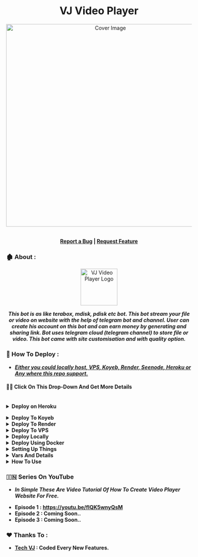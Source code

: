 <h1 align="center">VJ Video Player</h1>
<p align="center">
  <a href="https://github.com/VJBots/VJ-Video-Player">
    <img src="https://i.ibb.co/Yz4y12n/photo-2025-06-16-10-05-31-7516486294654943252.jpg" alt="Cover Image" width="550">
  </a>
</p>  
  <p align="center">
   </strong></a>
    <br><b>
    <a href="https://github.com/VJBots/VJ-Video-Player/issues">Report a Bug</a>
    |
    <a href="https://github.com/VJBots/VJ-Video-Player/issues">Request Feature</a></b>
  </p>



### **🏚️ About :**

<p align="center">
    <a href="https://github.com/VJBots/VJ-Video-Player">
        <img src="https://i.ibb.co/ZJzJ9Hq/link-3x.png" height="100" width="100" alt="VJ Video Player Logo">
    </a>
</p>
<p align='center'>
  <b><i>This bot is as like terabox, mdisk, pdisk etc bot. This bot stream your file or video on website with the help of telegram bot and channel. User can create his account on this bot and can earn money by generating and sharing link. Bot uses telegram cloud (telegram channel) to store file or video. This bot came with site customisation and with quality option.</i></b>
</p>


### **🔧 How To Deploy :**

- <u><b><i>Either you could locally host, VPS, Koyeb, Render, Seenode, Heroku or Any where this repo support.</i></b></u>

#### **👨‍💻 Click On This Drop-Down And Get More Details**

<br>
<details>
  <summary><b>Deploy on Heroku</b></summary>

- <b>Fork This Repo
- Click on Deploy Easily
- Press the below button to Fast deploy on Heroku</b>


   [![Deploy](https://www.herokucdn.com/deploy/button.svg)](https://heroku.com/deploy)
- <b>Go to <a href="#📝-mandatory-vars-:">variables tab</a> for more info on setting up environmental variables.</b></details>

<details><summary><b>Deploy To Koyeb</b></summary>
<br>
<b>The fastest way to deploy the application is to click the Deploy to Koyeb button below.</b>
<br>
<br>
<b>Go to https://uptimerobot.com/ and add a monitor to keep your bot alive.</b>
<br>
<br>

[![Deploy to Koyeb](https://www.koyeb.com/static/images/deploy/button.svg)](https://app.koyeb.com/deploy?type=git&repository=github.com/VJBots/VJ-Video-Player&branch=main&name=VJ-Video-Player)
</details>

<details><summary><b>Deploy To Render</b></summary>
<br>
<b>
Use these commands:
<br>
<br>
• Build Command: <code>pip3 install -U -r requirements.txt</code>
<br>
<br>
• Start Command: <code>python3 bot.py</code>
<br>
<br>
Go to https://uptimerobot.com/ and add a monitor to keep your bot alive.
<br>
<br>
Use these settings when adding a monitor:</b>
<br>
<br>
<img src="https://telegra.ph/file/a79a156e44f43c9833b50.jpg" alt="render template">
<br>
<br>
<b>Click on the below button to deploy directly to render ↓</b>
<br>
<br>
<a href="https://render.com/deploy?repo=https://github.com/VJBots/VJ-Video-Player/tree/main">
<img src="https://render.com/images/deploy-to-render-button.svg" alt="Deploy to Render">
</a>
</details>

<details><summary><b>Deploy To VPS</summary>


`git clone https://github.com/VJBots/VJ-Video-Player`

**Install Packages**

`pip3 install -U -r requirements.txt`

**Edit info.py with variables as given below then run bot**

`python3 bot.py`

</b>
</details>


<details>
  <summary><b>Deploy Locally</b></summary>
<br>

```sh
git clone https://github.com/VJBots/VJ-Video-Player
cd bot.py
python3 ./venv
. ./venv/bin/activate
pip install -r requirements.txt
python3 bot.py
```

- **To stop the whole bot,
 do** <kbd>CTRL</kbd>+<kbd>C</kbd>

- **If you want to run this bot 24/7 on the VPS, follow these steps.**
```sh
sudo apt install tmux -y
tmux
python3 bot.py
```
- **now you can close the VPS and the bot will run on it.**

  </details>

<details>
  <summary><b>Deploy Using Docker</b></summary>
<br>
  
**Clone the repository:**
  
```sh
git clone https://github.com/VJBots/VJ-Video-Player
cd bot.py
```
**Build own Docker image:**

```sh
docker build -t file-stream .
```

**Create ENV and Start Container:**

```sh
docker run -d --restart unless-stopped --name fsb \
-v /PATH/TO/.env:/app/.env \
-p 8000:8000 \
video-player
```
- **if you need to change the variables in .env file after your bot was already started, all you need to do is restart the container for the bot settings to get updated:**

```sh
docker restart fsb
```

  </details>

<details>
  <summary><b>Setting Up Things</b></summary>
<br>

**If you're on Heroku, just add these in the Environmental Variables
or if you're Locally hosting, create a file named `.env` in the root directory and add all the variables there.
An example of `.env` file:**

```sh
API_ID = 789456
API_HASH = ysx275f9638x896g43sfzx65
BOT_TOKEN = 12345678:your_bot_token
BACKUP_BOT_TOKEN = 12345678:your_backup_bot_token
LOG_CHANNEL = -100123456789
ADMIN = 2719199
MONGODB_URI = mongodb://admin:pass@192.168.27.1
STREAM_LINK = https://your_app_url.com/
LINK_URL = https://your_blogspot_page_link

# Optional
MULTI_TOKEN1 = 12345678:bot_token_multi_client_1
MULTI_TOKEN2 = 12345678:bot_token_multi_client_2
PORT = 8080
```
</details>


<details>
  <summary><b>Vars And Details</b></summary>

#### 📝 Mandatory Vars :

* `API_ID`: API ID of your Telegram account, can be obtained from [My Telegram](https://my.telegram.org). `int`
* `API_HASH`: API hash of your Telegram account, can be obtained from [My Telegram](https://my.telegram.org). `str`
* `ADMIN`: Your Telegram User ID, Send `/id` to [@missrose_bot](https://telegram.dog/MissRose_bot) to get Your Telegram User ID `int`
* `BOT_TOKEN`: Telegram API token of your bot, can be obtained from [@BotFather](https://t.me/BotFather). `str`
* `LOG_CHANNEL`: ID of the channel where bot will store file or video as work like telegram cloud `int`.
* `MONGODB_URI`: MongoDB URI for saving User Data and Files List created by user. Watch [Video Tutorial](https://youtu.be/DAHRmFdw99o) `str`
* `LINK_URL`: Blogspot Page Link Url For Permanent Link Feature. Watch [Video Tutorial](https://youtu.be/fIQK5wnyQsM) `str`
* `STREAM_LINK`: Your App Url Starting With https and end with / . `str`

#### 🗼 MultiClient Vars :
* `MULTI_TOKEN1`: Add your first bot token. `str`
* `MULTI_TOKEN2`: Add your second bot token. `str`
* `MULTI_TOKENn`: Add your n bot token. (where n is positive integer) `str`

- **You Can Add More Multi Token As Shown Above.**

#### 🪐 Optional Vars :

* `SLEEP_THRESHOLD`: Set global flood wait threshold, auto-retry requests under 60s. `int`
* `SESSION`: Name for the Database created on your MongoDB. Defaults to `TechVJBot`. `str`
* `PORT`: The port that you want your webapp to be listened to. Defaults to `8080`. `int`

</details>

<details>
  <summary><b>How To Use</b></summary>

<br>

:warning: **Before using the  bot, don't forget to add the bot to the `LOG_CHANNEL` as an Admin**
 
#### ‍☠️ Bot Commands :

```sh
/start      : To check the bot is alive or not.
/quality    : To genrate file or video with quality option.
/account    : To check video plays or link clicks and balance.
/update     : To Update Business Name and Telegram channel link
/withdraw   : To Withdraw the balance through upi, bank etc.
/notify     : To inform user that your payment sended successfully or cancelled the payment. [ADMIN]
```

</details>

### **🇮🇳 Series On YouTube**

- ***In Simple These Are Video Tutorial Of How To Create Video Player Website For Free.***

* **Episode 1 : https://youtu.be/fIQK5wnyQsM**
* **Episode 2 : Coming Soon..**
* **Episode 3 : Coming Soon..**

### **❤️ Thanks To :**

- <b>[Tech VJ](https://youtube.com/@Tech_VJ) : Coded Every New Features.</b>



